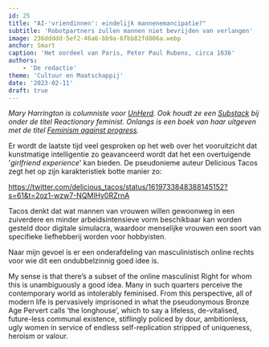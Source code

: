 ```yaml
---
id: 25
title: "AI-'vriendinnen': eindelijk mannenemancipatie?"
subtitle: 'Robotpartners zullen mannen niet bevrijden van verlangen'
image: 236ddddd-5ef2-46a6-bb9a-6fbb82fd806a.webp
anchor: Smart
caption: 'Het oordeel van Paris, Peter Paul Rubens, circa 1636'
authors:
    - 'De redactie'
theme: 'Cultuur en Maatschappij'
date: '2023-02-11'
draft: true
---
```


_Mary Harrington is columniste voor [UnHerd](https://unherd.com/author/mary-harrington/). Ook houdt ze een [Substack](https://reactionaryfeminist.substack.com/) bij onder de titel Reactionary feminist. Onlangs is een boek van haar uitgeven met de titel [Feminism against progress](https://swiftpress.com/book/feminism-against-progress/)._ 

Er wordt de laatste tijd veel gesproken op het web over het vooruitzicht dat kunstmatige intelligentie zo geavanceerd wordt dat het een overtuigende '_girlfriend experience_' kan bieden. De pseudonieme auteur Delicious Tacos zegt het op zijn karakteristiek botte manier zo:

https://twitter.com/delicious_tacos/status/1619733848388145152?s=61&t=2oz1-wzw7-NQMlHy0RZrnA

Tacos denkt dat wat mannen van vrouwen willen gewoonweg in een zuiverdere en minder arbeidsintensieve vorm beschikbaar kan worden gesteld door digitale simulacra, waardoor menselijke vrouwen een soort van specifieke liefhebberij worden voor hobbyisten.

Naar mijn gevoel is er een onderafdeling van masculinistisch online rechts voor wie dit een ondubbelzinnig goed idee is.

My sense is that there’s a subset of the online masculinist Right for whom this is unambiguously a good idea. Many in such quarters perceive the contemporary world as intolerably feminised. From this perspective, all of modern life is pervasively imprisoned in what the pseudonymous Bronze Age Pervert calls ‘the longhouse’, which to say a lifeless, de-vitalised, future-less communal existence, stiflingly policed by dour, ambitionless, ugly women in service of endless self-replication stripped of uniqueness, heroism or valour.
